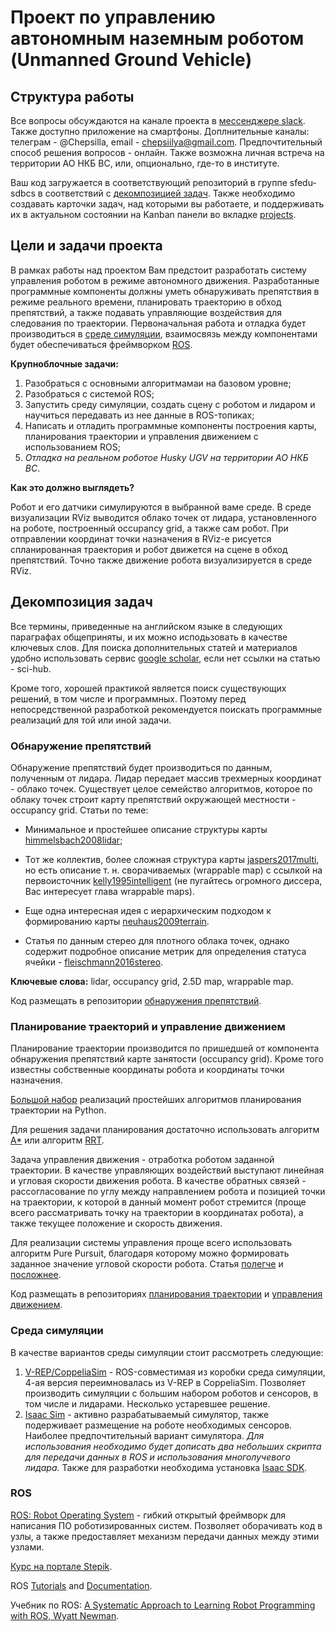# Проект по управлению автономным наземным роботом (Unmanned Ground Vehicle)

## Структура работы

Все вопросы обсуждаются на канале проекта в [мессенджере slack](sfeduugvteam.slack.com). Также доступно приложение на смартфоны. Доплнительные каналы: телеграм - @Chepsilla, email - chepsiilya@gmail.com. Предпочтительный способ решения вопросов - онлайн. Также возможна личная встреча на территории АО НКБ ВС, или, опционально, где-то в институте.

Ваш код загружается в соответствующий репозиторий в группе sfedu-sdbcs в соответствий с [декомпозицией задач](#декомпозиция-задач). 
Также необходимо создавать карточки задач, над которыми вы работаете, и поддерживать их в актуальном состоянии на Kanban панели во  вкладке [projects](https://github.com/orgs/sfedu-sdbcs/projects/1).

## Цели и задачи проекта

В рамках работы над проектом Вам предстоит разработать систему управления роботом в режиме автономного движения. Разработанные программные компоненты должны уметь обнаруживать препятствия в режиме реального времени, планировать траекторию в обход препятствий, а также подавать управляющие воздействия для следования по траектории. Первоначальная работа и отладка будет производиться в [среде симуляции](#среда-симуляции), взаимосвязь между компонентами будет обеспечиваться фреймворком [ROS](#ros).

**Крупноблочные задачи:**

1. Разобраться с основными алгоритмамаи на базовом уровне;
2. Разобраться с системой ROS;
3. Запустить среду симуляции, создать сцену с роботом и лидаром и научиться передавать из нее данные в ROS-топиках;
4. Написать и отладить программные компоненты построения карты, планирования траектории и управления движением с использованием ROS;
5. *Отладка на реальном роботое Husky UGV на территории АО НКБ ВС*.

**Как это должно выглядеть?**

Робот и его датчики симулируются в выбранной ваме среде. В среде визуализации RViz выводится облако точек от лидара, установленного на роботе, построенный occupancy grid, а также сам робот. При отправлении координат точки назначения в RViz-е рисуется спланированная траектория и робот движется на сцене в обход препятствий. Точно также движение робота визуализируется в среде RViz.

## Декомпозиция задач

Все термины, приведенные на английском языке в следующих параграфах общеприняты, и их можно исподьзовать в качестве ключевых слов. Для поиска дополнительных статей и материалов удобно использовать сервис [google scholar](https://scholar.google.com/), если нет ссылки на статью - sci-hub. 

Кроме того, хорошей практикой является поиск существующих решений, в том числе и программных. Поэтому перед непосредственной разработкой рекомендуется поискать программные реализаций для той или иной задачи.

### Обнаружение препятствий

Обнаружение препятствий будет производиться по данным, полученным от лидара. Лидар передает массив трехмерных координат - облако точек. Существует целое семейство алгоритмов, которое по облаку точек строит карту препятствий окружающей местности - occupancy grid. Статьи по теме:

* Минимальное и простейшее описание структуры карты [himmelsbach2008lidar](https://www.researchgate.net/profile/Thorsten_Luettel/publication/229018428_LIDAR-based_3D_object_perception/links/56ab282f08aed814bde7ac1f/LIDAR-based-3D-object-perception.pdf);

* Тот же коллектив, более сложная структура карты [jaspers2017multi](https://sci-hub.si/10.1109/ivs.2017.7995863), но есть описание т. н. сворачиваемых (wrappable map) с ссылкой на первоисточник [kelly1995intelligent](https://www.ri.cmu.edu/pub_files/pub1/kelly_alonzo_1995_1/kelly_alonzo_1995_1.pdf) (не пугайтесь огромного диссера, Вас интересует глава wrappable maps).

* Еще одна интересная идея с иерархическим подходом к формированию карты [neuhaus2009terrain](http://citeseerx.ist.psu.edu/viewdoc/download?doi=10.1.1.953.3539&rep=rep1&type=pdf).

* Статья по данным стерео для плотного облака точек, однако содержит подробное описание метрик для определения статуса ячейки - [fleischmann2016stereo](http://www.fsr.utias.utoronto.ca/submissions/FSR_2015_submission_17.pdf).

**Ключевые слова:** lidar, occupancy grid, 2.5D map, wrappable map.

Код размещать в репозитории [обнаружения препятствий](https://github.com/sfedu-sdbcs/obstacle_detection).

### Планирование траекторий и управление движением

Планирование траектории производится по пришедшей от компонента обнаружения препятствий карте занятости (occupancy grid). Кроме того известны собственные координаты робота и координаты точки назначения.

[Большой набор](https://github.com/AtsushiSakai/PythonRobotics#path-planning) реализаций простейших алгоритмов планирования траектории на Python.

Для решения задачи планирования достаточно использовать алгоритм [A*](https://medium.com/@nicholas.w.swift/easy-a-star-pathfinding-7e6689c7f7b2) или алгоритм [RRT](https://www.cs.cmu.edu/~motionplanning/lecture/lec20.pdf). 

Задача управления движения - отработка роботом заданной траектории. В качестве управляющих воздействий выступают линейная и угловая скорости движения робота. 
В качестве обратных связей - рассогласование по углу между направлением робота и позицией точки на траектории, к которой в данный момент робот стремится (проще всего рассматривать точку на траектории в координатах робота), а также текущее положение и скорость движения.

Для реализации системы управления проще всего использовать алгоритм Pure Pursuit, благодаря которому можно формировать заданное значение угловой скорости робота. Статья [полегче](https://github.com/sfedu-sdbcs/ugv_docs/blob/master/materials/coulter1992implementation.pdf) и [посложнее](https://www.researchgate.net/profile/Qiang_Ling/publication/261153511_Controller_design_and_implementation_for_a_differential_drive_wheeled_mobile_robot/links/555d3c1d08ae9963a1124347.pdf).

Код размещать в репозиториях [планирования траектории](https://github.com/sfedu-sdbcs/planning) и [управления движением](https://github.com/sfedu-sdbcs/control).

### Среда симуляции

В качестве вариантов среды симуляции стоит рассмотреть следующие:

1. [V-REP/CoppeliaSim](http://www.coppeliarobotics.com/downloads) - ROS-совместимая из коробки среда симуляции, 4-ая версия переимновалась из V-REP в CoppeliaSim. Позволяет производить симуляции с большим набором роботов и сенсоров, в том числе и лидарами. Несколько устаревшее решение.
2. [Isaac Sim](https://developer.nvidia.com/isaac-sim) - активно разрабатываемый симулятор, также подерживает размещение на роботе необходимых сенсоров. Наиболее предпочтительный вариант симулятора. *Для использования необходимо будет дописать два небольших скрипта для передачи данных в ROS и использования многолучевого лидара.* Также для разработки необходима установка [Isaac SDK](https://developer.nvidia.com/isaac-sdk).

### ROS

[ROS: Robot Operating System](https://www.ros.org/) - гибкий открытый фреймворк для написания ПО роботизированных систем. Позволяет оборачивать код в узлы, а также предоставляет механизм передачи данных между этими узлами.

[Курс на портале Stepik](https://stepik.org/course/3222/promo).

ROS [Tutorials](http://wiki.ros.org/ROS/Tutorials) and [Documentation](http://wiki.ros.org/).

Учебник по ROS: [A Systematic Approach to Learning Robot Programming with ROS, Wyatt Newman](http://2.180.2.83:801/opac/temp/11422.pdf).
